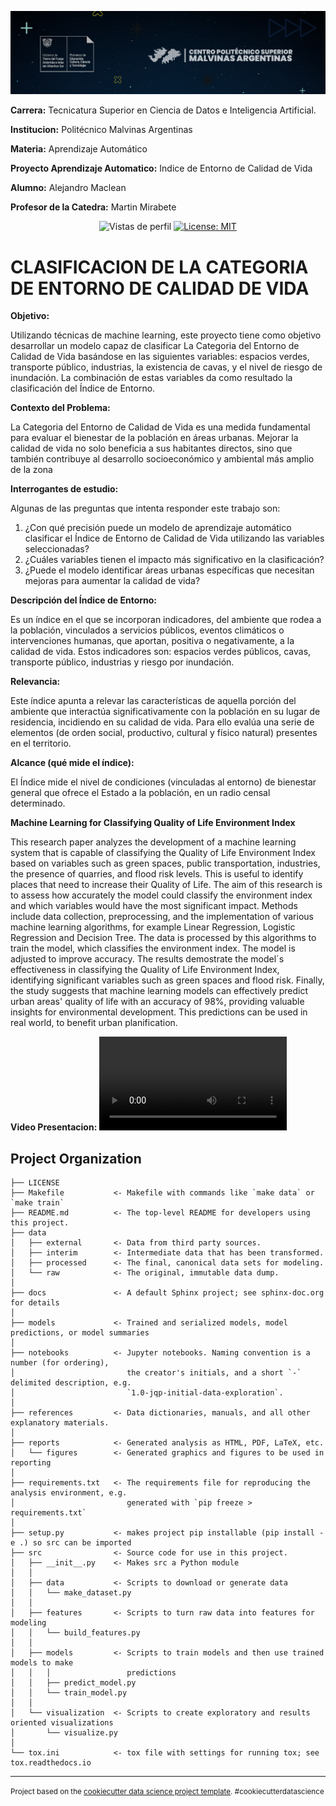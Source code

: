 
![Politecnico](https://github.com/Alemac22/INDICE-DE-ENTORNO-DE-CALIDAD-DE-VIDA/blob/main/reports/figures/Politecnico.jpg)

 **Carrera:** Tecnicatura Superior en Ciencia de Datos e Inteligencia Artificial.

 **Institucion:** Politécnico Malvinas Argentinas

 **Materia:** Aprendizaje Automático

 **Proyecto Aprendizaje Automatico:** Indice de Entorno de Calidad de Vida

 **Alumno:** Alejandro Maclean

 **Profesor de la Catedra:** Martin Mirabete

<p align="center">
  <img src="https://komarev.com/ghpvc/?username=edfedo" alt="Vistas de perfil" />
  <a href="https://opensource.org/licenses/MIT">
    <img src="https://img.shields.io/badge/License-MIT-yellow.svg" alt="License: MIT" />
  </a>
</p>


CLASIFICACION DE LA CATEGORIA DE ENTORNO DE CALIDAD DE VIDA
==============================


**Objetivo:**

Utilizando técnicas de machine learning, este proyecto tiene como objetivo desarrollar un modelo capaz de clasificar La Categoria del Entorno de Calidad de Vida basándose en las siguientes variables: espacios verdes, transporte público, industrias, la existencia de cavas, y el nivel de riesgo de inundación. 
La combinación de estas variables da como resultado la clasificación del Índice de Entorno.

**Contexto del Problema:**

La Categoria del Entorno de Calidad de Vida es una medida fundamental para evaluar el bienestar de la población en áreas urbanas. Mejorar la calidad de vida no solo beneficia a sus habitantes directos, sino que también contribuye al desarrollo socioeconómico y ambiental más amplio de la zona

**Interrogantes de estudio:**

Algunas de las preguntas que intenta responder este trabajo son:

1. ¿Con qué precisión puede un modelo de aprendizaje automático 
clasificar el Índice de Entorno de Calidad de Vida utilizando las variables 
seleccionadas?
2. ¿Cuáles variables tienen el impacto más significativo en la clasificación?
3. ¿Puede el modelo identificar áreas urbanas específicas que necesitan 
mejoras para aumentar la calidad de vida?

**Descripción del Índice de Entorno:**

Es un índice en el que se incorporan indicadores, del ambiente que rodea a la 
población, vinculados a servicios públicos, eventos climáticos o intervenciones 
humanas, que aportan, positiva o negativamente, a la calidad de vida. Estos 
indicadores son: espacios verdes públicos, cavas, transporte público, industrias 
y riesgo por inundación.

**Relevancia:**

Este índice apunta a relevar las características de aquella porción del ambiente 
que interactúa significativamente con la población en su lugar de residencia, 
incidiendo en su calidad de vida. Para ello evalúa una serie de elementos (de 
orden social, productivo, cultural y físico natural) presentes en el territorio.

**Alcance (qué mide el índice):**

El Índice mide el nivel de condiciones (vinculadas al entorno) de bienestar 
general que ofrece el Estado a la población, en un radio censal determinado.


**Machine Learning for Classifying Quality of Life Environment Index**
	
This research paper analyzes the development of a machine learning system that is capable of classifying the Quality of Life Environment Index based on variables such as green spaces, public transportation, industries, the presence of quarries, and flood risk levels. This is useful to identify places that need to increase their Quality of Life. The aim of this research is to assess how accurately the model could classify the environment index and which variables would have the most significant impact. Methods include data collection, preprocessing, and the implementation of various machine learning algorithms, for example Linear Regression, Logistic Regression and Decision Tree. The data is processed by this algorithms to train the model, which classifies the environment index. The model is adjusted to improve accuracy. The results demostrate the model´s effectiveness in classifying the Quality of Life Environment Index, identifying significant variables such as green spaces and flood risk. Finally, the study suggests that machine learning models can effectively predict urban areas' quality of life with an accuracy of 98%, providing valuable insights for environmental development. This predictions can be used in real world, to benefit urban planification. 

**Video Presentacion:**  ![VIDEO](https://github.com/Alemac22/INDICE-DE-ENTORNO-DE-CALIDAD-DE-VIDA/blob/main/references/Video%20Presentacion.mp4)



Project Organization
------------

    ├── LICENSE
    ├── Makefile           <- Makefile with commands like `make data` or `make train`
    ├── README.md          <- The top-level README for developers using this project.
    ├── data
    │   ├── external       <- Data from third party sources.
    │   ├── interim        <- Intermediate data that has been transformed.
    │   ├── processed      <- The final, canonical data sets for modeling.
    │   └── raw            <- The original, immutable data dump.
    │
    ├── docs               <- A default Sphinx project; see sphinx-doc.org for details
    │
    ├── models             <- Trained and serialized models, model predictions, or model summaries
    │
    ├── notebooks          <- Jupyter notebooks. Naming convention is a number (for ordering),
    │                         the creator's initials, and a short `-` delimited description, e.g.
    │                         `1.0-jqp-initial-data-exploration`.
    │
    ├── references         <- Data dictionaries, manuals, and all other explanatory materials.
    │
    ├── reports            <- Generated analysis as HTML, PDF, LaTeX, etc.
    │   └── figures        <- Generated graphics and figures to be used in reporting
    │
    ├── requirements.txt   <- The requirements file for reproducing the analysis environment, e.g.
    │                         generated with `pip freeze > requirements.txt`
    │
    ├── setup.py           <- makes project pip installable (pip install -e .) so src can be imported
    ├── src                <- Source code for use in this project.
    │   ├── __init__.py    <- Makes src a Python module
    │   │
    │   ├── data           <- Scripts to download or generate data
    │   │   └── make_dataset.py
    │   │
    │   ├── features       <- Scripts to turn raw data into features for modeling
    │   │   └── build_features.py
    │   │
    │   ├── models         <- Scripts to train models and then use trained models to make
    │   │   │                 predictions
    │   │   ├── predict_model.py
    │   │   └── train_model.py
    │   │
    │   └── visualization  <- Scripts to create exploratory and results oriented visualizations
    │       └── visualize.py
    │
    └── tox.ini            <- tox file with settings for running tox; see tox.readthedocs.io


--------

<p><small>Project based on the <a target="_blank" href="https://drivendata.github.io/cookiecutter-data-science/">cookiecutter data science project template</a>. #cookiecutterdatascience</small></p>
